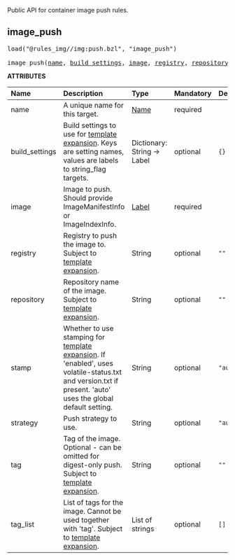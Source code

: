 <!-- Generated with Stardoc: http://skydoc.bazel.build -->

Public API for container image push rules.

<a id="image_push"></a>

## image_push

<pre>
load("@rules_img//img:push.bzl", "image_push")

image_push(<a href="#image_push-name">name</a>, <a href="#image_push-build_settings">build_settings</a>, <a href="#image_push-image">image</a>, <a href="#image_push-registry">registry</a>, <a href="#image_push-repository">repository</a>, <a href="#image_push-stamp">stamp</a>, <a href="#image_push-strategy">strategy</a>, <a href="#image_push-tag">tag</a>, <a href="#image_push-tag_list">tag_list</a>)
</pre>



**ATTRIBUTES**


| Name  | Description | Type | Mandatory | Default |
| :------------- | :------------- | :------------- | :------------- | :------------- |
| <a id="image_push-name"></a>name |  A unique name for this target.   | <a href="https://bazel.build/concepts/labels#target-names">Name</a> | required |  |
| <a id="image_push-build_settings"></a>build_settings |  Build settings to use for [template expansion](/docs/templating.md). Keys are setting names, values are labels to string_flag targets.   | Dictionary: String -> Label | optional |  `{}`  |
| <a id="image_push-image"></a>image |  Image to push. Should provide ImageManifestInfo or ImageIndexInfo.   | <a href="https://bazel.build/concepts/labels">Label</a> | required |  |
| <a id="image_push-registry"></a>registry |  Registry to push the image to. Subject to [template expansion](/docs/templating.md).   | String | optional |  `""`  |
| <a id="image_push-repository"></a>repository |  Repository name of the image. Subject to [template expansion](/docs/templating.md).   | String | optional |  `""`  |
| <a id="image_push-stamp"></a>stamp |  Whether to use stamping for [template expansion](/docs/templating.md). If 'enabled', uses volatile-status.txt and version.txt if present. 'auto' uses the global default setting.   | String | optional |  `"auto"`  |
| <a id="image_push-strategy"></a>strategy |  Push strategy to use.   | String | optional |  `"auto"`  |
| <a id="image_push-tag"></a>tag |  Tag of the image. Optional - can be omitted for digest-only push. Subject to [template expansion](/docs/templating.md).   | String | optional |  `""`  |
| <a id="image_push-tag_list"></a>tag_list |  List of tags for the image. Cannot be used together with 'tag'. Subject to [template expansion](/docs/templating.md).   | List of strings | optional |  `[]`  |


